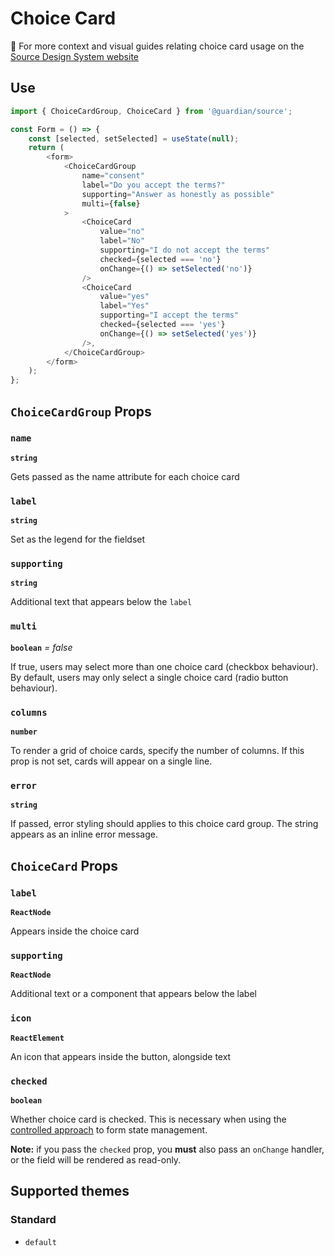 # Choice Card

📣 For more context and visual guides relating choice card usage on the [Source Design System website](https://www.theguardian.design/2a1e5182b/p/65ffe9)

## Use

```js
import { ChoiceCardGroup, ChoiceCard } from '@guardian/source';

const Form = () => {
    const [selected, setSelected] = useState(null);
    return (
        <form>
            <ChoiceCardGroup
                name="consent"
                label="Do you accept the terms?"
                supporting="Answer as honestly as possible"
                multi={false}
            >
                <ChoiceCard
                    value="no"
                    label="No"
                    supporting="I do not accept the terms"
                    checked={selected === 'no'}
                    onChange={() => setSelected('no')}
                />
                <ChoiceCard
                    value="yes"
                    label="Yes"
                    supporting="I accept the terms"
                    checked={selected === 'yes'}
                    onChange={() => setSelected('yes')}
                />,
            </ChoiceCardGroup>
        </form>
    );
};
```

## `ChoiceCardGroup` Props

### `name`

**`string`**

Gets passed as the name attribute for each choice card

### `label`

**`string`**

Set as the legend for the fieldset

### `supporting`

**`string`**

Additional text that appears below the `label`

### `multi`

**`boolean`** _= false_

If true, users may select more than one choice card (checkbox behaviour). By default, users
may only select a single choice card (radio button behaviour).

### `columns`

**`number`**

To render a grid of choice cards, specify the number of columns. If this prop is not set, cards will appear on a single line.

### `error`

**`string`**

If passed, error styling should applies to this choice card group. The string appears as an inline error message.

## `ChoiceCard` Props

### `label`

**`ReactNode`**

Appears inside the choice card

### `supporting`

**`ReactNode`**

Additional text or a component that appears below the label

### `icon`

**`ReactElement`**

An icon that appears inside the button, alongside text

### `checked`

**`boolean`**

Whether choice card is checked. This is necessary when using the [controlled approach](https://reactjs.org/docs/forms.html#controlled-components) to form state management.

**Note:** if you pass the `checked` prop, you **must** also pass an `onChange` handler, or the field will be rendered as read-only.

## Supported themes

### Standard

-   `default`
